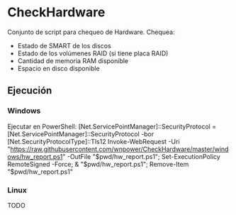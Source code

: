 # CheckHardware
Conjunto de script para chequeo de Hardware.
Chequea:

 - Estado de SMART de los discos
 - Estado de los volúmenes RAID (si tiene placa RAID)
 - Cantidad de memoria RAM disponible
 - Espacio en disco disponible

## Ejecución
### Windows
Ejecutar en PowerShell:
    [Net.ServicePointManager]::SecurityProtocol = [Net.ServicePointManager]::SecurityProtocol -bor [Net.SecurityProtocolType]::Tls12
    Invoke-WebRequest -Uri "https://raw.githubusercontent.com/wnpower/CheckHardware/master/windows/hw_report.ps1" -OutFile "$pwd/hw_report.ps1"; Set-ExecutionPolicy RemoteSigned -Force; & "$pwd/hw_report.ps1"; Remove-Item "$pwd/hw_report.ps1"

### Linux
TODO
